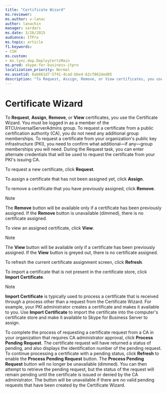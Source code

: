 ```yaml
---
title: "Certificate Wizard"
ms.reviewer: 
ms.author: v-lanac
author: lanachin
manager: serdars
ms.date: 3/26/2015
audience: ITPro
ms.topic: article
f1.keywords:
- CSH
ms.custom:
- ms.lync.dep.DeployCertsMain
ms.prod: skype-for-business-itpro
localization_priority: Normal
ms.assetid: 6ab661d7-5741-4cad-bbe4-62cf862ded85
description: "To Request, Assign, Remove, or View certificates, you use the Certificate Wizard. You must be logged in as a member of the RTCUniversalServerAdmins group. To request a certificate from a public certification authority (CA), you do not need any additional group memberships. To request a certificate from your organization's public key infrastructure (PKI), you need to confirm what additional—if any—group memberships you will need. During the Request task, you can enter alternate credentials that will be used to request the certificate from your PKI's issuing CA."
---
```


# Certificate Wizard
 
To **Request**, **Assign**, **Remove**, or **View** certificates, you use the Certificate Wizard. You must be logged in as a member of the RTCUniversalServerAdmins group. To request a certificate from a public certification authority (CA), you do not need any additional group memberships. To request a certificate from your organization's public key infrastructure (PKI), you need to confirm what additional—if any—group memberships you will need. During the Request task, you can enter alternate credentials that will be used to request the certificate from your PKI's issuing CA.
  
To request a new certificate, click **Request**.
  
To assign a certificate that has not been assigned yet, click **Assign**.
  
To remove a certificate that you have previously assigned, click **Remove**.
  
> [!NOTE]
> The **Remove** button will be available only if a certificate has been previously assigned. If the **Remove** button is unavailable (dimmed), there is no certificate assigned.
  
To view an assigned certificate, click **View**.
  
> [!NOTE]
> The **View** button will be available only if a certificate has been previously assigned. If the **View** button is greyed out, there is no certificate assigned.
  
To refresh the current certificate assignment screen, click **Refresh**.
  
To import a certificate that is not present in the certificate store, click **Import Certificate**.
  
> [!NOTE]
> **Import Certificate** is typically used to process a certificate that is received through a process other than a request from the Certificate Wizard. For example, your PKI administrator creates a certificate and makes it available to you. Use **Import Certificate** to import the certificate into the computer's certificate store and make it available to Skype for Business Server to assign.
  
To complete the process of requesting a certificate request from a CA in your organization that requires CA administrator approval, click **Process Pending Request**. The certificate request will have returned a status of pending, and also displays the identification number of the pending request. To continue processing a certificate with a pending status, click **Refresh** to enable the **Process Pending Request** button. The **Process Pending Request** button will no longer be unavailable (dimmed). You can then attempt to retrieve the pending request, but the status of the request will remain pending until the certificate is issued or denied by the CA administrator. The button will be unavailable if there are no valid pending requests that have been created by the Certificate Wizard.
  

